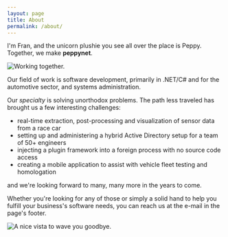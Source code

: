 ```yaml
---
layout: page
title: About
permalink: /about/
---
```


I'm Fran, and the unicorn plushie you see all over the place is Peppy. Together, we make **peppynet**.

![Working together.](/assets/work2_bl_transparent.gif)

Our field of work is software development, primarily in .NET/C# and for the automotive sector, and systems administration.

Our _specialty_ is solving unorthodox problems. The path less traveled has brought us a few interesting challenges:
- real-time extraction, post-processing and visualization of sensor data from a race car
- setting up and administering a hybrid Active Directory setup for a team of 50+ engineers
- injecting a plugin framework into a foreign process with no source code access 
- creating a mobile application to assist with vehicle fleet testing and homologation

and we're looking forward to many, many more in the years to come.

Whether you're looking for any of those or simply a solid hand to help you fulfill your business's software needs,
you can reach us at the e-mail in the page's footer.

![A nice vista to wave you goodbye.](/assets/f_bl_transparent.gif)
